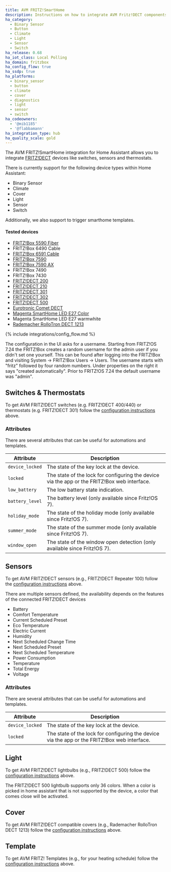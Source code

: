 ```yaml
---
title: AVM FRITZ!SmartHome
description: Instructions on how to integrate AVM Fritz!DECT components into Home Assistant.
ha_category:
  - Binary Sensor
  - Button
  - Climate
  - Light
  - Sensor
  - Switch
ha_release: 0.68
ha_iot_class: Local Polling
ha_domain: fritzbox
ha_config_flow: true
ha_ssdp: true
ha_platforms:
  - binary_sensor
  - button
  - climate
  - cover
  - diagnostics
  - light
  - sensor
  - switch
ha_codeowners:
  - '@mib1185'
  - '@flabbamann'
ha_integration_type: hub
ha_quality_scale: gold
---
```


The AVM FRITZ!SmartHome integration for Home Assistant allows you to integrate [FRITZ!DECT](https://en.avm.de/products/smart-home/) devices like switches, sensors and thermostats.

There is currently support for the following device types within Home Assistant:

- Binary Sensor
- Climate
- Cover
- Light
- Sensor
- Switch

Additionally, we also support to trigger smarthome templates.

#### Tested devices

- [FRITZ!Box 5590 Fiber](https://en.avm.de/products/fritzbox/fritzbox-5590-fiber/)
- FRITZ!Box 6490 Cable
- [FRITZ!Box 6591 Cable](https://en.avm.de/products/fritzbox/fritzbox-6591-cable/)
- [FRITZ!Box 7590](https://en.avm.de/products/fritzbox/fritzbox-7590/)
- [FRITZ!Box 7590 AX](https://en.avm.de/products/fritzbox/fritzbox-7590-ax/)
- FRITZ!Box 7490
- FRITZ!Box 7430
- [FRITZ!DECT 200](https://en.avm.de/products/fritzdect/fritzdect-200/)
- [FRITZ!DECT 210](https://en.avm.de/products/fritzdect/fritzdect-210/)
- [FRITZ!DECT 301](https://en.avm.de/products/fritzdect/fritzdect-301/)
- [FRITZ!DECT 302](https://en.avm.de/products/fritzdect/fritzdect-302/)
- [FRITZ!DECT 500](https://en.avm.de/products/fritzdect/fritzdect-500/)
- [Eurotronic Comet DECT](https://eurotronic.org/produkte/dect-ule-heizkoerperthermostat/comet-dect/)
- [Magenta SmartHome LED E27 Color](https://www.smarthome.de/geraete/smarthome-led-lampe-e27-farbig-weiss)
- Magenta SmartHome LED E27 warmwhite
- [Rademacher RolloTron DECT 1213](https://www.rademacher.de/shop/rollladen-sonnenschutz/elektrischer-gurtwickler/rollotron-dect-1213)

{% include integrations/config_flow.md %}

<div class='note'>
The configuration in the UI asks for a username. Starting from FRITZ!OS 7.24 the FRITZ!Box creates a random username for the admin user if you didn't set one yourself. This can be found after logging into the FRITZ!Box and visiting System -> FRITZ!Box Users -> Users. The username starts with "fritz" followed by four random numbers. Under properties on the right it says "created automatically". Prior to FRITZ!OS 7.24 the default username was "admin".
</div>

## Switches & Thermostats

To get AVM FRITZ!DECT switches (e.g. FRITZ!DECT 400/440) or thermostats (e.g. FRITZ!DECT 301) follow the [configuration instructions](#configuration) above.

### Attributes

There are several attributes that can be useful for automations and templates.

| Attribute | Description |
| --------- | ----------- |
| `device_locked` | The state of the key lock at the device.
| `locked` | The state of the lock for configuring the device via the app or the FRITZ!Box web interface.
| `low_battery` | The low battery state indication.
| `battery_level` | The battery level (only available since Fritz!OS 7).
| `holiday_mode` | The state of the holiday mode (only available since Fritz!OS 7).
| `summer_mode` | The state of the summer mode (only available since Fritz!OS 7).
| `window_open` | The state of the window open detection (only available since Fritz!OS 7).

## Sensors

To get AVM FRITZ!DECT sensors (e.g.,  FRITZ!DECT Repeater 100) follow the [configuration instructions](#configuration) above.

There are multiple sensors defined, the availability depends on the features of the connected FRITZ!DECT devices

- Battery
- Comfort Temperature
- Current Scheduled Preset
- Eco Temperature
- Electric Current
- Humidity
- Next Scheduled Change Time
- Next Scheduled Preset
- Next Scheduled Temperature
- Power Consumption
- Temperature
- Total Energy
- Voltage

### Attributes

There are several attributes that can be useful for automations and templates.

| Attribute | Description |
| --------- | ----------- |
| `device_locked` | The state of the key lock at the device.
| `locked` | The state of the lock for configuring the device via the app or the FRITZ!Box web interface.

## Light

To get AVM FRITZ!DECT lightbulbs (e.g., FRITZ!DECT 500) follow the [configuration instructions](#configuration) above.

<div class='note'>
The FRITZ!DECT 500 lightbulb supports only 36 colors. When a color is picked in home assistant that is not supported by the device, a color that comes close will be activated.
</div>

## Cover

To get AVM FRITZ!DECT compatible covers (e.g., Rademacher RolloTron DECT 1213) follow the [configuration instructions](#configuration) above.

## Template

To get AVM FRITZ! Templates (e.g., for your heating schedule) follow the [configuration instructions](#configuration) above.
